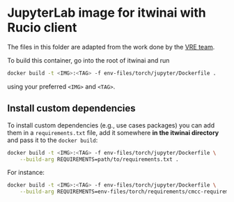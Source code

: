 # JupyterLab image for itwinai with Rucio client

The files in this folder are adapted from the work done by
the [VRE team](https://github.com/vre-hub/environments).

To build this container, go into the root of itwinai and run

```bash
docker build -t <IMG>:<TAG> -f env-files/torch/jupyter/Dockerfile .
```

using your preferred `<IMG>` and `<TAG>`.

## Install custom dependencies

To install custom dependencies (e.g., use cases packages) you can add them
in a `requirements.txt` file, add it somewhere **in the itwinai directory** and pass
it to the `docker build`:

```bash
docker build -t <IMG>:<TAG> -f env-files/torch/jupyter/Dockerfile \
    --build-arg REQUIREMENTS=path/to/requirements.txt .
```

For instance:

```bash
docker build -t <IMG>:<TAG> -f env-files/torch/jupyter/Dockerfile \
    --build-arg REQUIREMENTS=env-files/torch/requirements/cmcc-requirements.txt .
```
